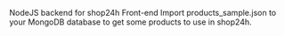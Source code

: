 NodeJS backend for shop24h Front-end
Import products_sample.json to your MongoDB database to get some products to use in shop24h.
